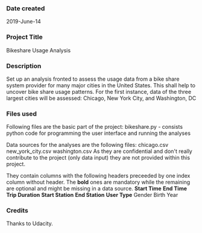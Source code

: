 ### Date created
2019-June-14

### Project Title
Bikeshare Usage Analysis

### Description
Set up an analysis fronted to assess the usage data from a bike share system provider for many major cities in the United States.
This shall help to uncover bike share usage patterns.
For the first instance, data of the three largest cities will be assessed: Chicago, New York City, and Washington, DC

### Files used
Following files are the basic part of the project:
bikeshare.py - consists python code for programming the user interface and running the analyses

Data sources for the analyses are the following files:
chicago.csv
new_york_city.csv
washington.csv
As they are confidential and don't really contribute to the project (only data input) they are not provided within this project.

They contain columns with the following headers preceeded by one index column without header.
The **bold** ones are mandatory while the remaining are optional and might be missing in a data source.
   **Start Time**
   **End Time**
   **Trip Duration**
   **Start Station**
   **End Station**
   **User Type**
   Gender
   Birth Year

### Credits
Thanks to Udacity.
